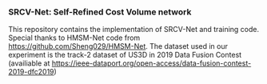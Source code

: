 ### SRCV-Net: Self-Refined Cost Volume network

This repository contains the implementation of SRCV-Net and training code. Special thanks to HMSM-Net code from https://github.com/Sheng029/HMSM-Net. The dataset used in our experiment is the track-2 dataset of US3D in 2019 Data Fusion Contest (availiable at https://ieee-dataport.org/open-access/data-fusion-contest-2019-dfc2019) 

